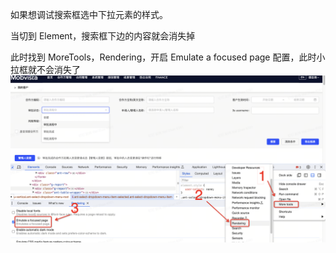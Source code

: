 如果想调试搜索框选中下拉元素的样式。

当切到 Element，搜索框下边的内容就会消失掉

此时找到 MoreTools，Rendering，开启 Emulate a focused page 配置，此时小拉框就不会消失了
![Alt text](image.png)